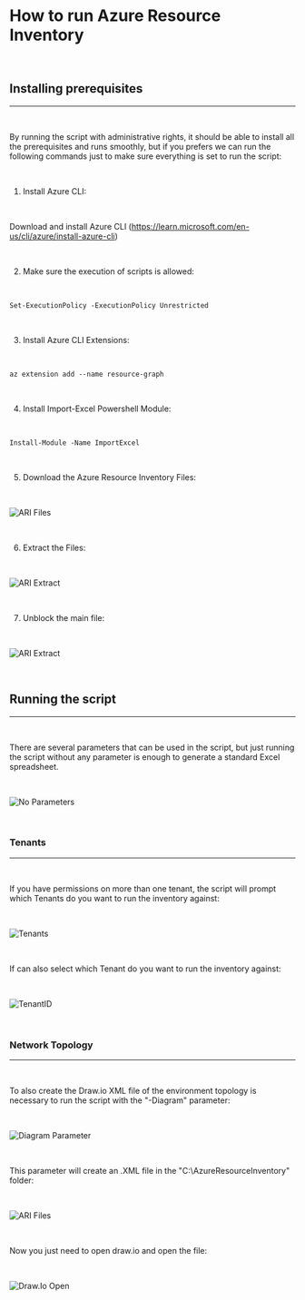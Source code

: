 # How to run Azure Resource Inventory

<br/>

## Installing prerequisites
---------------------

<br/>

By running the script with administrative rights, it should be able to install all the prerequisites and runs smoothly, but if you prefers we can run the following commands just to make sure everything is set to run the script:

<br/>

1) Install Azure CLI:

<br/>

Download and install Azure CLI (https://learn.microsoft.com/en-us/cli/azure/install-azure-cli)

<br/>

2) Make sure the execution of scripts is allowed:

<br/>

```
Set-ExecutionPolicy -ExecutionPolicy Unrestricted
```

<br/>

3) Install Azure CLI Extensions:

<br/>

```
az extension add --name resource-graph
```

<br/>

4) Install Import-Excel Powershell Module:

<br/>

```
Install-Module -Name ImportExcel
```

<br/>

5) Download the Azure Resource Inventory Files:

<br/>

![ARI Files](images/Download.png)

<br/>

6) Extract the Files:

<br/>

![ARI Extract](images/Extract.png)

<br/>

7) Unblock the main file:

<br/>

![ARI Extract](images/Unblock.png)

<br/>

## Running the script
---------------------

<br/>

There are several parameters that can be used in the script, but just running the script without any parameter is enough to generate a standard Excel spreadsheet.

<br/>

![No Parameters](images/DefaultARI.png)

<br/>

### Tenants
---------------------

<br/>

If you have permissions on more than one tenant, the script will prompt which Tenants do you want to run the inventory against:

<br/>

![Tenants](images/multitenant.png)

<br/>

If can also select which Tenant do you want to run the inventory against:

<br/>

![TenantID](images/tenantID.png)

<br/>

### Network Topology
---------------------

<br/>

To also create the Draw.io XML file of the environment topology is necessary to run the script with the "-Diagram" parameter:

<br/>

![Diagram Parameter](images/DiagramParameter.png)

<br/>

This parameter will create an .XML file in the "C:\AzureResourceInventory" folder:

<br/>

![ARI Files](images/ARIFiles.png)

<br/>

Now you just need to open draw.io and open the file:

<br/>

![Draw.Io Open](images/drawioopen.png)

<br/>